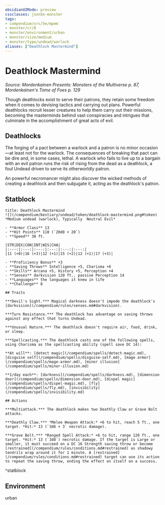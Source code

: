 ```yaml
---
obsidianUIMode: preview
cssclasses: json5e-monster
tags:
- compendium/src/5e/mpmm
- monster/cr/8
- monster/environment/urban
- monster/size/medium
- monster/type/undead/warlock
aliases: ["Deathlock Mastermind"]
---
```

# Deathlock Mastermind
*Source: Mordenkainen Presents: Monsters of the Multiverse p. 87, Mordenkainen's Tome of Foes p. 129*  

Though deathlocks exist to serve their patrons, they retain some freedom when it comes to devising tactics and carrying out plans. Powerful deathlocks recruit lesser creatures to help them carry out their missions, becoming the masterminds behind vast conspiracies and intrigues that culminate in the accomplishment of great acts of evil.

## Deathlocks

The forging of a pact between a warlock and a patron is no minor occasion—at least not for the warlock. The consequences of breaking that pact can be dire and, in some cases, lethal. A warlock who fails to live up to a bargain with an evil patron runs the risk of rising from the dead as a deathlock, a foul Undead driven to serve its otherworldly patron.

An powerful necromancer might also discover the wicked methods of creating a deathlock and then subjugate it, acting as the deathlock's patron.

## Statblock

```ad-statblock
title: Deathlock Mastermind
![](/compendium/bestiary/undead/token/deathlock-mastermind.png#token)
*Medium undead (warlock), Typically  Neutral Evil*

- **Armor Class** 13 
- **Hit Points** 110 (`20d8 + 20`)
- **Speed** 30 ft.

|STR|DEX|CON|INT|WIS|CHA|
|:---:|:---:|:---:|:---:|:---:|:---:|
|11 (+0)|16 (+3)|12 (+1)|15 (+2)|12 (+1)|17 (+3)|

- **Proficiency Bonus** +3
- **Saving Throws** Intelligence +5, Charisma +6
- **Skills** Arcana +5, History +5, Perception +4
- **Senses** darkvision 120 ft., passive Perception 14
- **Languages** the languages it knew in life
- **Challenge** 8

## Traits

***Devil's Sight.*** Magical darkness doesn't impede the deathlock's [darkvision](/compendium/rules/senses.md#darkvision).

***Turn Resistance.*** The deathlock has advantage on saving throws against any effect that turns Undead.

***Unusual Nature.*** The deathlock doesn't require air, food, drink, or sleep.

***Spellcasting.*** The deathlock casts one of the following spells, using Charisma as the spellcasting ability (spell save DC 14):

**At will**: [detect magic](/compendium/spells/detect-magic.md), [disguise self](/compendium/spells/disguise-self.md), [mage armor](/compendium/spells/mage-armor.md), [minor illusion](/compendium/spells/minor-illusion.md)

**1/day each**: [darkness](/compendium/spells/darkness.md), [dimension door](/compendium/spells/dimension-door.md), [dispel magic](/compendium/spells/dispel-magic.md), [fly](/compendium/spells/fly.md), [invisibility](/compendium/spells/invisibility.md)

## Actions

***Multiattack.*** The deathlock makes two Deathly Claw or Grave Bolt attacks.

***Deathly Claw.*** *Melee Weapon Attack:* +6 to hit, reach 5 ft., one target. *Hit:* 13 (`3d6 + 3` necrotic damage).

***Grave Bolt.*** *Ranged Spell Attack:* +6 to hit, range 120 ft., one target. *Hit:* 13 (`3d8`) necrotic damage. If the target is Large or smaller, it must succeed on a DC 16 Strength saving throw or become [restrained](/compendium/rules/conditions.md#restrained) as shadowy tendrils wrap around it for 1 minute. A [restrained](/compendium/rules/conditions.md#restrained) target can use its action to repeat the saving throw, ending the effect on itself on a success.
```
^statblock

## Environment

urban
